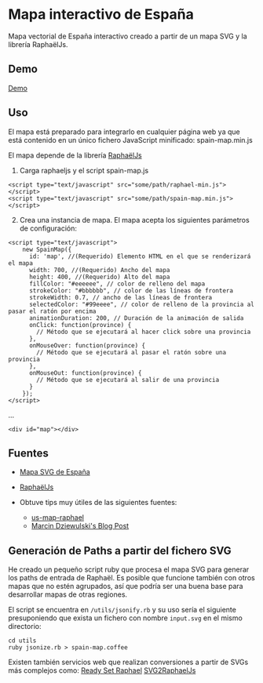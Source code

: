 # Mapa interactivo de España
Mapa vectorial de España interactivo creado a partir de un mapa SVG y la librería RaphaëlJs.

## Demo

[Demo](http://mapasvgtest.theagilemonkeys.com)

## Uso

El mapa está preparado para integrarlo en cualquier página web ya que está contenido en un único fichero JavaScript minificado: spain-map.min.js

El mapa depende de la librería [RaphaëlJs](http://raphaeljs.com)

1. Carga raphaeljs y el script spain-map.js

  ```
  <script type="text/javascript" src="some/path/raphael-min.js"></script>
  <script type="text/javascript" src="some/path/spain-map.min.js"></script>
  ```

2. Crea una instancia de mapa. El mapa acepta los siguientes parámetros de configuración:

  ```
  <script type="text/javascript">
      new SpainMap({
        id: 'map', //(Requerido) Elemento HTML en el que se renderizará el mapa
        width: 700, //(Requerido) Ancho del mapa
        height: 400, //(Requerido) Alto del mapa
        fillColor: "#eeeeee", // color de relleno del mapa
        strokeColor: "#bbbbbb", // color de las líneas de frontera
        strokeWidth: 0.7, // ancho de las líneas de frontera
        selectedColor: "#99eeee", // color de relleno de la provincia al pasar el ratón por encima
        animationDuration: 200, // Duración de la animación de salida
        onClick: function(province) {
          // Método que se ejecutará al hacer click sobre una provincia
        },
        onMouseOver: function(province) {
          // Método que se ejecutará al pasar el ratón sobre una provincia
        },
        onMouseOut: function(province) {
          // Método que se ejecutará al salir de una provincia
        }
      });
  </script>
  ```

  ...

  ```
  <div id="map"></div>
  ```

## Fuentes
- [Mapa SVG de España](http://commons.wikimedia.org/wiki/File:Andaluc%C3%ADa_Oriental_con_M%C3%A1laga.svg)

- [RaphaëlJs](http://raphaeljs.com)

- Obtuve tips muy útiles de las siguientes fuentes:

  - [us-map-raphael](https://github.com/robflaherty/us-map-raphael)
  - [Marcin Dziewulski's Blog Post](http://playground.mobily.pl/tutorials/building-an-interactive-map-with-raphael.html)

## Generación de Paths a partir del fichero SVG
He creado un pequeño script ruby que procesa el mapa SVG para generar los paths de entrada de Raphaël. Es posible que funcione también con otros mapas que no estén agrupados, así que podría ser una buena base para desarrollar mapas de otras regiones.

El script se encuentra en `/utils/jsonify.rb` y su uso sería el siguiente presuponiendo que exista un fichero con nombre `input.svg` en el mismo directorio:

```
cd utils
ruby jsonize.rb > spain-map.coffee
```
Existen también servicios web que realizan conversiones a partir de SVGs más complejos como:
[Ready Set Raphael](http://readysetraphael.com)
[SVG2RaphaelJs](http://toki-woki.net/p/SVG2RaphaelJS/)

